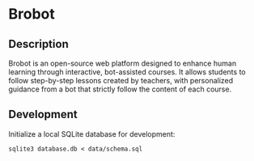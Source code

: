 # Brobot


## Description

Brobot is an open-source web platform designed to enhance human learning through interactive, bot-assisted courses.
It allows students to follow step-by-step lessons created by teachers, with personalized guidance from a bot that strictly follow the content of each course.


## Development

Initialize a local SQLite database for development:

```shell
sqlite3 database.db < data/schema.sql
```